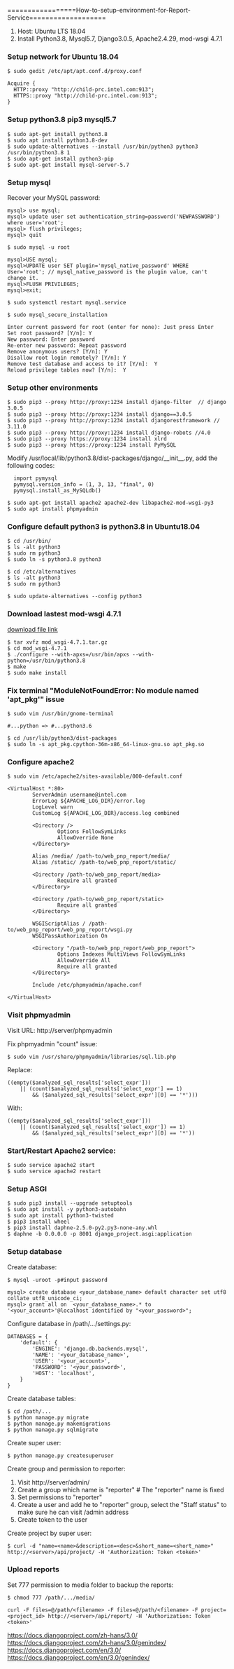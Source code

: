 =================How-to-setup-environment-for-Report-Service===================
1. Host: Ubuntu LTS 18.04
2. Install Python3.8, Mysql5.7, Django3.0.5, Apache2.4.29, mod-wsgi 4.7.1

### Setup network for Ubuntu 18.04
`$ sudo gedit /etc/apt/apt.conf.d/proxy.conf`

```
Acquire {
  HTTP::proxy "http://child-prc.intel.com:913";
  HTTPS::proxy "http://child-prc.intel.com:913";
}
```

### Setup python3.8 pip3 mysql5.7
```
$ sudo apt-get install python3.8
$ sudo apt install python3.8-dev
$ sudo update-alternatives --install /usr/bin/python3 python3 /usr/bin/python3.8 1
$ sudo apt-get install python3-pip
$ sudo apt-get install mysql-server-5.7
```

### Setup mysql
Recover your MySQL password:

```
mysql> use mysql;
​mysql> update user set authentication_string=password('NEWPASSWORD') where user='root';
​mysql> flush privileges;
​mysql> quit
```

`$ sudo mysql -u root`

```
mysql>USE mysql;
mysql>UPDATE user SET plugin='mysql_native_password' WHERE User='root'; // mysql_native_password is the plugin value, can't change it.
mysql>FLUSH PRIVILEGES;
mysql>exit;
```

`$ sudo systemctl restart mysql.service`

`$ sudo mysql_secure_installation`

```
Enter current password for root (enter for none): Just press Enter
Set root password? [Y/n]: Y
New password: Enter password
Re-enter new password: Repeat password
Remove anonymous users? [Y/n]: Y
Disallow root login remotely? [Y/n]: Y
Remove test database and access to it? [Y/n]:  Y
Reload privilege tables now? [Y/n]:  Y
```

### Setup other environments
```
$ sudo pip3 --proxy http://proxy:1234 install django-filter  // django 3.0.5
$ sudo pip3 --proxy http://proxy:1234 install django==3.0.5
$ sudo pip3 --proxy http://proxy:1234 install djangorestframework // 3.11.0
$ sudo pip3 --proxy http://proxy:1234 install django-robots //4.0
$ sudo pip3 --proxy https://proxy:1234 install xlrd
$ sudo pip3 --proxy https://proxy:1234 install PyMySQL
```

Modify /usr/local/lib/python3.8/dist-packages/django/\_\_init\_\_.py, add the following codes:

```
  import pymysql
  pymysql.version_info = (1, 3, 13, "final", 0)
  pymysql.install_as_MySQLdb()
```
```
$ sudo apt-get install apache2 apache2-dev libapache2-mod-wsgi-py3
$ sudo apt install phpmyadmin
```

### Configure default python3 is python3.8 in Ubuntu18.04
```
$ cd /usr/bin/
$ ls -alt python3
$ sudo rm python3
$ sudo ln -s python3.8 python3
```
```
$ cd /etc/alternatives
$ ls -alt python3
$ sudo rm python3
```
`$ sudo update-alternatives --config python3`

### Download lastest mod-wsgi 4.7.1
[download file link](https://pypi.org/project/mod-wsgi/#files)

```
$ tar xvfz mod_wsgi-4.7.1.tar.gz
$ cd mod_wsgi-4.7.1
$ ./configure --with-apxs=/usr/bin/apxs --with-python=/usr/bin/python3.8
$ make
$ sudo make install
```
### Fix terminal "ModuleNotFoundError: No module named 'apt_pkg'" issue

`$ sudo vim /usr/bin/gnome-terminal`

```
#...python => #...python3.6
```
```
$ cd /usr/lib/python3/dist-packages
$ sudo ln -s apt_pkg.cpython-36m-x86_64-linux-gnu.so apt_pkg.so
```


### Configure apache2
`$ sudo vim /etc/apache2/sites-available/000-default.conf`

```Listen 80
<VirtualHost *:80>
        ServerAdmin username@intel.com
        ErrorLog ${APACHE_LOG_DIR}/error.log
        LogLevel warn
        CustomLog ${APACHE_LOG_DIR}/access.log combined

        <Directory />
                Options FollowSymLinks
                AllowOverride None
        </Directory>

        Alias /media/ /path-to/web_pnp_report/media/
        Alias /static/ /path-to/web_pnp_report/static/

        <Directory /path-to/web_pnp_report/media>
                Require all granted
        </Directory>

        <Directory /path-to/web_pnp_report/static>
                Require all granted
        </Directory>

        WSGIScriptAlias / /path-to/web_pnp_report/web_pnp_report/wsgi.py
        WSGIPassAuthorization On

        <Directory "/path-to/web_pnp_report/web_pnp_report">
                Options Indexes MultiViews FollowSymLinks
                AllowOverride All
                Require all granted
        </Directory>

        Include /etc/phpmyadmin/apache.conf

</VirtualHost>
```

### Visit phpmyadmin

Visit URL: http://server/phpmyadmin

Fix phpmyadmin "count" issue:

`$ sudo vim /usr/share/phpmyadmin/libraries/sql.lib.php`

Replace:

```
((empty($analyzed_sql_results['select_expr']))
    || (count($analyzed_sql_results['select_expr'] == 1)
        && ($analyzed_sql_results['select_expr'][0] == '*')))
```
With:

```
((empty($analyzed_sql_results['select_expr']))
    || (count($analyzed_sql_results['select_expr']) == 1)
        && ($analyzed_sql_results['select_expr'][0] == '*'))
```


### Start/Restart Apache2 service:
```
$ sudo service apache2 start
$ sudo service apache2 restart
```

### Setup ASGI
```
$ sudo pip3 install --upgrade setuptools
$ sudo apt install -y python3-autobahn
$ sudo apt install python3-twisted
$ pip3 install wheel
$ pip3 install daphne-2.5.0-py2.py3-none-any.whl
$ daphne -b 0.0.0.0 -p 8001 django_project.asgi:application
```

### Setup database
Create database:

`$ mysql -uroot -p#input password`

```
mysql> create database <your_database_name> default character set utf8 collate utf8_unicode_ci;
mysql> grant all on  <your_database_name>.* to '<your_account>'@localhost identified by "<your_password>";
```
Configure database in /path/.../settings.py:

```
DATABASES = {
    'default': {
        'ENGINE': 'django.db.backends.mysql',
        'NAME': '<your_database_name>',
        'USER': '<your_account>',
        'PASSWORD': '<your_password>',
        'HOST': 'localhost',
    }
}
```
Create database tables:

```
$ cd /path/...
$ python manage.py migrate
$ python manage.py makemigrations
$ python manage.py sqlmigrate
```

Create super user:

```
$ python manage.py createsuperuser
```

Create group and permission to reporter:

1. Visit http://server/admin/
2. Create a group which name is "reporter" # The "reporter" name is fixed
3. Set permissions to "reporter"
4. Create a user and add he to "reporter" group, select the "Staff status" to make sure he can visit /admin address
5. Create token to the user

Create project by super user:

```
$ curl -d "name=<name>&description=<desc>&short_name=<short_name>" http://<server>/api/project/ -H 'Authorization: Token <token>'
```

### Upload reports
Set 777 permission to media folder to backup the reports:

`$ chmod 777 /path/.../media/`

```
curl -F files=@/path/<filename> -F files=@/path/<filename> -F project=<project_id> http://<server>/api/report/ -H 'Authorization: Token <token>'
```

https://docs.djangoproject.com/zh-hans/3.0/
https://docs.djangoproject.com/zh-hans/3.0/genindex/
https://docs.djangoproject.com/en/3.0/
https://docs.djangoproject.com/en/3.0/genindex/

